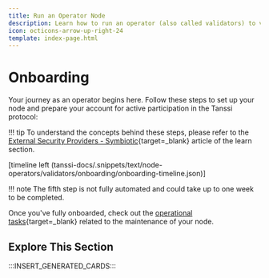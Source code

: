 ```yaml
---
title: Run an Operator Node
description: Learn how to run an operator (also called validators) to verify all the Tanssi-powered networks' transactions, providing economic security while earning rewards.
icon: octicons-arrow-up-right-24
template: index-page.html
---
```


# Onboarding

Your journey as an operator begins here. Follow these steps to set up your node and prepare your account for active participation in the Tanssi protocol:

!!! tip
    To understand the concepts behind these steps, please refer to the [External Security Providers - Symbiotic](/learn/tanssi/external-security-providers/symbiotic/){target=\_blank} article of the learn section.

[timeline left (tanssi-docs/.snippets/text/node-operators/validators/onboarding/onboarding-timeline.json)]

!!! note
    The fifth step is not fully automated and could take up to one week to be completed.

Once you've fully onboarded, check out the [operational tasks](/node-operators/validators/operational-tasks/){target=\_blank} related to the maintenance of your node.

## Explore This Section

:::INSERT_GENERATED_CARDS:::
